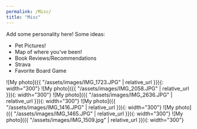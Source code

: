 ```yaml
---
permalink: /Misc/
title: "Misc"
---
```


Add some personality here! Some ideas:
- Pet Pictures!
- Map of where you've been!
- Book Reviews/Recommendations
- Strava
- Favorite Board Game

![My photo]({{ "/assets/images/IMG_1723.JPG" | relative_url }}){: width="300"}
![My photo]({{ "/assets/images/IMG_2058.JPG" | relative_url }}){: width="300"}
![My photo]({{ "/assets/images/IMG_2636.JPG" | relative_url }}){: width="300"}
![My photo]({{ "/assets/images/IMG_1416.JPG" | relative_url }}){: width="300"}
![My photo]({{ "/assets/images/IMG_1465.JPG" | relative_url }}){: width="300"}
![My photo]({{ "/assets/images/IMG_1509.jpg" | relative_url }}){: width="300"}

